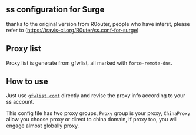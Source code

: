 ## ss configuration for Surge
thanks to the original version from R0outer, people who have interst, please refer to (https://travis-ci.org/R0uter/ss.conf-for-surge)

## Proxy list 

Proxy list is generate from gfwlist, all marked with `force-remote-dns`.


## How to use

Just use [`gfwlist.conf`](https://github.com/lyl868xyz/surge-ss/raw/master/ss.conf) directly and revise the proxy info according to your ss account.

This config file has two proxy groups, `Proxy` group is your proxy, `ChinaProxy` allow you choose proxy or direct to china domain, if proxy too, you will engage almost globally proxy.


